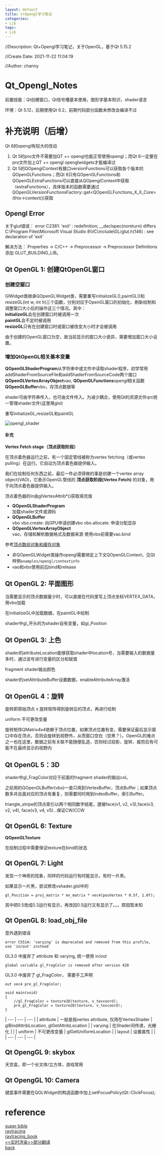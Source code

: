 ```yaml
---
layout: default
title: t+Opengl学习笔记
categories:
- Lib
tags:
- Lib
---
```

//Description: Qt+Opengl学习笔记，关于OpenGL，基于Qt 5.15.2

//Create Date: 2021-11-22 11:04:19

//Author: channy

# Qt_Opengl_Notes

前置技能：Qt创建窗口，Qt信号槽基本使用，图形学基本知识，shader语言

环境：Qt 5.12，后期使用Qt 6.2，前期代码部分函数未修改会编译不过

# 补充说明（后增）

Qt 6的opengl有较大的改动

1. Qt 5的pro文件不需要加QT += opengl也能正常使用opengl；而Qt 6一定要在pro文件加上QT += opengl openglwidgets才能编译过
1. Qt 5的QOpenglContext有接口versionFunctions可以获取各个版本的QOpenGLFunctions；而Qt 6只有QOpenGLFunctions和QOpenGLExtraFunctions可以直接从QOpenglContext中获取（extraFunctions），具体版本的函数需要通过QOpenGLVersionFunctionsFactory::get<QOpenGLFunctions_X_X_Core>(this->context())获取

## Opengl Error
关于glut错误：
error C2381: 'exit' : redefinition; __declspec(noreturn) differs C:\Program Files\Microsoft Visual Studio 8\VC\include\GL/glut.h(146) : see declaration of 'exit'


解决方法：
Properties -> C/C++ -> Preprocessor -> Preprocessor Definitions 添加 GLUT_BUILDING_LIB。

## Qt OpenGL 1: 创建QtOpenGL窗口

### 创建空窗口

GlWidget类继承QOpenGLWidget类，需要重写initializeGL(),paintGL()和resizeGL(int w, int h)三个函数，分别对应于OpenGL窗口的初始化、刷新绘制和调整窗口大小后的操作这三个情况。其中：  
**initializeGL**会在创建窗口时被调用一次  
**paintGL**会不定时被调用  
**resizeGL**只有在创建窗口时或窗口被改变大小时才会被调用  

由于创建的OpenGL窗口为空，故当前显示的窗口大小诡异，需要增加窗口大小设置。  

### 增加QtOpenGL相关基本变量

**QOpenGLShaderProgram**从字符串中或文件中读取shader程序，初学常用addShaderFromSourceFile和addShaderFromSourceCode两个接口
**QOpenGLVertexArrayObject**vao,
**QOpenGLFunctions**opengl相关函数
**QOpenGLBuffer**vbo，存顶点数据等

shader可由字符串传入，也可由文件传入。为减少耦合，使用Qt的资源文件qrc统一管理shader文件(这里用glsl)

重写initializeGL,resizeGL和paintGL

![opengl_shader](./opengl/opengl_shader.png)

#### 补充
**Vertex Fetch stage（顶点获取阶段）**

在顶点着色器运行之前，有一个固定管线被称为vertex fetching（或vertex pulling）在运行。它自动为顶点着色器提供输入。

我们在绘制任何东西之前，最后一件必须得做的事是创建一个vertex array object(VAO)，它表示OpenGL管线的 **顶点获取阶段(Vertex Fetch)** 的对象，用于向顶点着色器提供输入。

顶点着色器的in由glVertexAttrib*()获取填充值

* **QOpenGLShaderProgram**  
加载shader文件或源码
* **QOpenGLBuffer**  
vbo
vbo.create: 向GPU申请创建vbo
vbo.allocate: 申请分配显存
* **QOpenGLVertexArrayObject**  
vao，存储和解析数据格式及数据来源
使用vbo前需要vao.bind

参考[顶点数组对象和缓存对象](https://www.bilibili.com/read/cv10477263/)

* 非QOpenGLWidget类操作opengl需要绑定上下文QOpenGLContext，见Qt样例`examples/opengl/contextinfo`
* vao和vbo使用前后bind和release

## Qt OpenGL 2: 平面图形
当需要显示的顶点数据量少时，可以直接在代码里写上顶点坐标VERTEX_DATA，用vbo加载

在initializeGL中加载数据，在paintGL中绘制

shader中gl_开头的为shader自有变量，如gl_Position

## Qt OpenGL 3: 上色
shader的attributeLocation能够获取shader中location号，当需要输入的数据量多时，通过该号进行变量的区分和赋值

fragment shader输出颜色

shader的setAttributeBuffer设置数据，enableAttributeArray激活

## Qt OpenGL 4：旋转
旋转即原始顶点 x 旋转矩阵得到旋转后的顶点，再进行绘制

uniform 不可更改变量

旋转矩阵QMatrix4x4依赖于顶点位置，如果顶点位置有变，需要保证最后显示窗口中存在顶点，否则会旋转到视野外，从而窗口空白（空黑？）。OpenGL的难点之一也在这里，数据之前有关联不能随便乱造，否则经过投影、旋转、裁剪后有可能不在最终显示的视野内

## Qt OpenGL 5：3D
shader中gl_FragColor对应于前面的fragment shader的输出col。

之前用的QOpenGLBuffer(vbo)一直只用到VertexBuffer，顶点Buffer；如果顶点数多并且面对应的顶点有重复，则需要同时用到IndexBuffer，索引Buffer。

triangle_stripe的顶点索引以两个相同数字结尾，遵循face(v1, v2, v3),face(v3, v2, v4), face(v3, v4, v5)...保证CW/CCW

## Qt OpenGL 6: Texture
**QOpenGLTexture**

在绘制过程中需要保证texture在bind的状态

## Qt OpenGL 7: Light

发现一个神奇的现象，同样的代码运行有时能显示，有时一片黑。

如果显示一片黑，尝试修改vshader.glsl中的
```
gl_Position = proj_matrix * mv_matrix * vec4(posVertex * 0.5f, 1.0f);
```
其中把0.5改成0.3运行有显示，再改回0.5运行又有显示了。。。原因暂未知

## Qt OpenGL 8: load_obj_file

意外遇到错误
```
error C5514: 'varying' is deprecated and removed from this profile, use 'in/out' instead
```
GL3.0 中废弃了 attribute 和 varying, 统一使用 in/out

```
global variable gl_FragColor is removed after version 420
```
GL3.0 中废弃了 gl_FragColor， 需要手工声明
```
out vec4 pre_gl_FragColor;

void main(void)
{
    //gl_FragColor = texture2D(texture, v_texcoord);
    pre_gl_FragColor = texture2D(texture, v_texcoord);
}
```


| --- | --- | --- |
| attribute | 一般是指vertex attribute, 仅用在VertexShader | glBindAttribLocation, glGetAttribLocation |
| varying | 在Shader间传递，光栅化 |  | 
| uniform | 不可更改变量 | glGetUniformLocation |
| layout | 设置属性 | |
| --- | --- | --- |

## Qt OpengGL 9: skybox

天空盒，即一个长文体/立方体，游戏常用

## Qt OpengGL 10: Camera

键盘事件需要在QGLWidget的构造函数中加上setFocusPolicy(Qt::ClickFocus);

# reference 

[super bible](https://github.com/openglsuperbible/sb7code)  
[raytracing](https://github.com/RayTracing/raytracing.github.io)  
[raytracing_book](https://matrix4f.com/categories/Graphic/)  
[<<实时渲染>>部分翻译](https://zhuanlan.zhihu.com/p/406606440?utm_source=ZHShareTargetIDMore&utm_medium=social&utm_oi=892299674520780800)  
[back](/)

